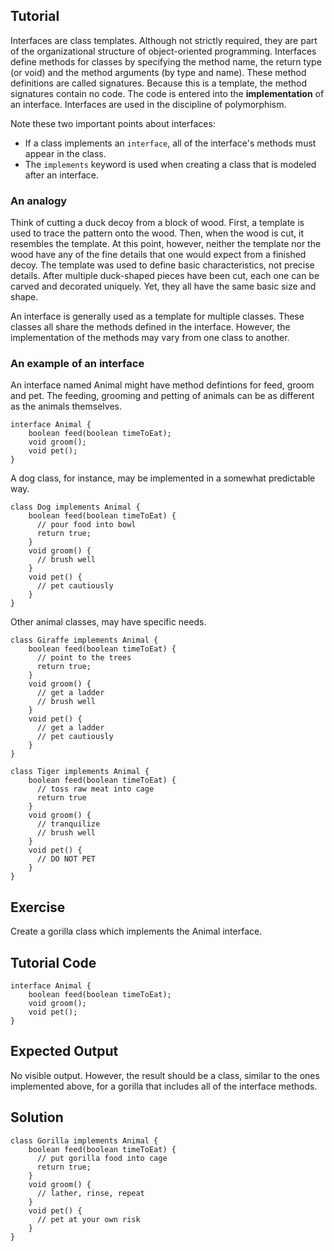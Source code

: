 Tutorial
--------

Interfaces are class templates. Although not strictly required, they are part of the organizational structure of object-oriented programming. Interfaces define methods for classes by specifying the method name, the return type (or void) and the method arguments (by type and name). These method definitions are called signatures. Because this is a template, the method signatures contain no code. The code is entered into the **implementation** of an interface. Interfaces are used in the discipline of polymorphism.

Note these two important points about interfaces:

-  If a class implements an `interface`, all of the interface's methods must appear in the class.
-  The `implements` keyword is used when creating a class that is modeled after an interface.

### An analogy

Think of cutting a duck decoy from a block of wood. First, a template is used to trace the pattern onto the wood. Then, when the wood is cut, it resembles the template. At this point, however, neither the template nor the wood have any of the fine details that one would expect from a finished decoy. The template was used to define basic characteristics, not precise details. After multiple duck-shaped pieces have been cut, each one can be carved and decorated uniquely. Yet, they all have the same basic size and shape.

An interface is generally used as a template for multiple classes. These classes all share the methods defined in the interface. However, the implementation of the methods may vary from one class to another.

### An example of an interface

An interface named Animal might have method defintions for feed, groom and pet. The feeding, grooming and petting of animals can be as different as the animals themselves.

    interface Animal {
        boolean feed(boolean timeToEat);
        void groom();
        void pet();
    }

A dog class, for instance, may be implemented in a somewhat predictable way.

    class Dog implements Animal {
        boolean feed(boolean timeToEat) {
          // pour food into bowl
          return true;
        }
        void groom() {
          // brush well
        }
        void pet() {
          // pet cautiously
        }
    }

Other animal classes, may have specific needs.

    class Giraffe implements Animal {
        boolean feed(boolean timeToEat) {
          // point to the trees 
          return true;
        }
        void groom() {
          // get a ladder
          // brush well
        }
        void pet() {
          // get a ladder
          // pet cautiously
        }
    }

    class Tiger implements Animal {
        boolean feed(boolean timeToEat) {
          // toss raw meat into cage
          return true
        }
        void groom() {
          // tranquilize
          // brush well
        }
        void pet() {
          // DO NOT PET
        }
    }

Exercise
--------
Create a gorilla class which implements the Animal interface.

Tutorial Code
-------------

    interface Animal {
        boolean feed(boolean timeToEat);
        void groom();
        void pet();
    }

Expected Output
---------------

  No visible output. However, the result should be a class, similar to the ones implemented above, for a gorilla that includes all of the interface methods.

Solution
--------

    class Gorilla implements Animal {
        boolean feed(boolean timeToEat) {
          // put gorilla food into cage
          return true;
        }
        void groom() {
          // lather, rinse, repeat
        }
        void pet() {
          // pet at your own risk
        }
    }  
